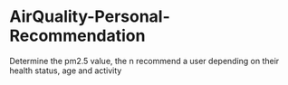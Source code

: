 # AirQuality-Personal-Recommendation
Determine the pm2.5 value, the n recommend a user depending on their health status, age and activity

